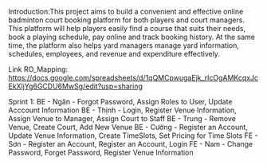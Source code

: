 Introduction:This project aims to build a convenient and effective online badminton court booking platform for both players and court managers. This platform will help players easily find a course that suits their needs, book a playing schedule, pay online and track booking history. At the same time, the platform also helps yard managers manage yard information, schedules, employees, and revenue and expenditure effectively.

Link RO_Mapping: https://docs.google.com/spreadsheets/d/1qQMCpwugaEjk_rlcOgAMKcqxJcEkXljYg6GCDU6MwSg/edit?usp=sharing

Sprint 1:
BE - Ngân - Forgot Password, Assign Roles to User, Update Acccount Information 
BE - Thịnh - Login, Register Venue Information, Assign Venue to Manager, Assign Court to Staff
BE - Trung - Remove Venue, Create Court, Add New Venue
BE - Cường - Register an Account, Update Venue Information, Create TimeSlots, Set Pricing for Time Slots
FE - Sơn - Register an Account, Register an Account, Login
FE - Nam - Change Password, Forget Password, Register Venue Information
